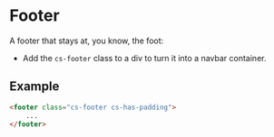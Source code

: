 # Footer
A footer that stays at, you know, the foot:

- Add the `cs-footer` class to a div to turn it into a navbar container.

## Example
```html
<footer class="cs-footer cs-has-padding">
    ...
</footer>
```
